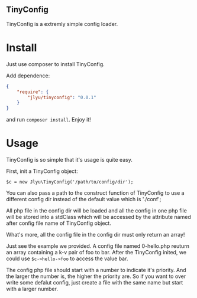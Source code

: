 TinyConfig
----------
TinyConfig is a extremly simple config loader.

Install
=======
Just use composer to install TinyConfig.

Add dependence:
```json
{
    "require": {
        "jlyu/tinyconfig": "0.0.1"
    }
}
```
and run `composer install`. Enjoy it!

Usage
=====
TinyConfig is so simple that it's usage is quite easy.

First, init a TinyConfig object:

    $c = new Jlyu\TinyConfig('/path/to/config/dir');

You can also pass a path to the construct function of TinyConfig to use a different config dir instead of the default value which is './conf';

All php file in the config dir will be loaded and all the config in one php file will be stored into a stdClass which will be accessed by the attribute named after config file name of TinyConfig object.

What's more, all the config file in the config dir must only return an array!

Just see the example we provided. A config file named 0-hello.php reuturn an array containing a k-v pair of foo to bar. After the TinyConfig inited, we could use `$c->hello->foo` to access the value bar.

The config php file should start with a number to indicate it's priority. And the larger the number is, the higher the priority are. So if you want to over write some defalut config, just create a file with the same name but start with a larger number.
